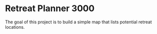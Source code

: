 # Retreat Planner 3000

The goal of this project is to build a simple map that lists potential retreat locations.
